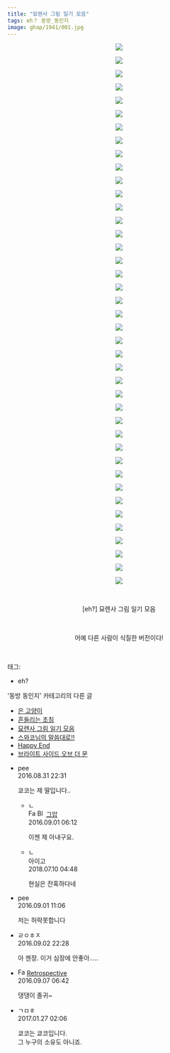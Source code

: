 ```yaml
---
title: "묘렌사 그림 일기 모음"
tags: eh？ 동방_동인지
image: ghap/1941/001.jpg
---
```

<div class="article">
<p style="text-align: center; clear: none; float: none;"><img src="{{ site.nasurl }}/ghap/1941/001.jpg"/></p>
<p style="text-align: center; clear: none; float: none;"><img src="{{ site.nasurl }}/ghap/1941/002.jpg"/></p>
<p style="text-align: center; clear: none; float: none;"><img src="{{ site.nasurl }}/ghap/1941/003.jpg"/></p>
<p style="text-align: center; clear: none; float: none;"><img src="{{ site.nasurl }}/ghap/1941/004.jpg"/></p>
<p style="text-align: center; clear: none; float: none;"><img src="{{ site.nasurl }}/ghap/1941/005.jpg"/></p>
<p style="text-align: center; clear: none; float: none;"><img src="{{ site.nasurl }}/ghap/1941/006.jpg"/></p>
<p style="text-align: center; clear: none; float: none;"><img src="{{ site.nasurl }}/ghap/1941/007.jpg"/></p>
<p style="text-align: center; clear: none; float: none;"><img src="{{ site.nasurl }}/ghap/1941/008.jpg"/></p>
<p style="text-align: center; clear: none; float: none;"><img src="{{ site.nasurl }}/ghap/1941/009.jpg"/></p>
<p style="text-align: center; clear: none; float: none;"><img src="{{ site.nasurl }}/ghap/1941/010.jpg"/></p>
<p style="text-align: center; clear: none; float: none;"><img src="{{ site.nasurl }}/ghap/1941/011.jpg"/></p>
<p style="text-align: center; clear: none; float: none;"><img src="{{ site.nasurl }}/ghap/1941/012.jpg"/></p>
<p style="text-align: center; clear: none; float: none;"><img src="{{ site.nasurl }}/ghap/1941/013.jpg"/></p>
<p style="text-align: center; clear: none; float: none;"><img src="{{ site.nasurl }}/ghap/1941/014.jpg"/></p>
<p style="text-align: center; clear: none; float: none;"><img src="{{ site.nasurl }}/ghap/1941/015.jpg"/></p>
<p style="text-align: center; clear: none; float: none;"><img src="{{ site.nasurl }}/ghap/1941/016.jpg"/></p>
<p style="text-align: center; clear: none; float: none;"><img src="{{ site.nasurl }}/ghap/1941/017.jpg"/></p>
<p style="text-align: center; clear: none; float: none;"><img src="{{ site.nasurl }}/ghap/1941/018.jpg"/></p>
<p style="text-align: center; clear: none; float: none;"><img src="{{ site.nasurl }}/ghap/1941/019.jpg"/></p>
<p style="text-align: center; clear: none; float: none;"><img src="{{ site.nasurl }}/ghap/1941/020.jpg"/></p>
<p style="text-align: center; clear: none; float: none;"><img src="{{ site.nasurl }}/ghap/1941/021.jpg"/></p>
<p style="text-align: center; clear: none; float: none;"><img src="{{ site.nasurl }}/ghap/1941/022.jpg"/></p>
<p style="text-align: center; clear: none; float: none;"><img src="{{ site.nasurl }}/ghap/1941/023.jpg"/></p>
<p style="text-align: center; clear: none; float: none;"><img src="{{ site.nasurl }}/ghap/1941/024.jpg"/></p>
<p style="text-align: center; clear: none; float: none;"><img src="{{ site.nasurl }}/ghap/1941/025.jpg"/></p>
<p style="text-align: center; clear: none; float: none;"><img src="{{ site.nasurl }}/ghap/1941/026.jpg"/></p>
<p style="text-align: center; clear: none; float: none;"><img src="{{ site.nasurl }}/ghap/1941/027.jpg"/></p>
<p style="text-align: center; clear: none; float: none;"><img src="{{ site.nasurl }}/ghap/1941/028.jpg"/></p>
<p style="text-align: center; clear: none; float: none;"><img src="{{ site.nasurl }}/ghap/1941/029.jpg"/></p>
<p style="text-align: center; clear: none; float: none;"><img src="{{ site.nasurl }}/ghap/1941/030.jpg"/></p>
<p style="text-align: center; clear: none; float: none;"><img src="{{ site.nasurl }}/ghap/1941/031.jpg"/></p>
<p style="text-align: center; clear: none; float: none;"><img src="{{ site.nasurl }}/ghap/1941/032.jpg"/></p>
<p style="text-align: center; clear: none; float: none;"><img src="{{ site.nasurl }}/ghap/1941/033.jpg"/></p>
<p style="text-align: center; clear: none; float: none;"><img src="{{ site.nasurl }}/ghap/1941/034.jpg"/></p>
<p style="text-align: center; clear: none; float: none;"><img src="{{ site.nasurl }}/ghap/1941/035.jpg"/></p>
<p style="text-align: center; clear: none; float: none;"><img src="{{ site.nasurl }}/ghap/1941/036.jpg"/></p>
<p style="text-align: center; clear: none; float: none;"><img src="{{ site.nasurl }}/ghap/1941/037.jpg"/></p>
<p style="text-align: center; clear: none; float: none;"><img src="{{ site.nasurl }}/ghap/1941/038.jpg"/></p>
<p style="text-align: center; clear: none; float: none;"><img src="{{ site.nasurl }}/ghap/1941/039.jpg"/></p>
<p style="text-align: center; clear: none; float: none;"><img src="{{ site.nasurl }}/ghap/1941/040.jpg"/></p>
<p style="text-align: center; clear: none; float: none;"><img src="{{ site.nasurl }}/ghap/1941/041.jpg"/></p>
<p style="text-align: center; clear: none; float: none;"><br/></p>
<p style="text-align: center; clear: none; float: none;">[eh?] 묘렌사 그림 일기 모음</p>
<p style="text-align: center; clear: none; float: none;"><br/></p>
<p style="text-align: center; clear: none; float: none;">어예 다른 사람이 식질한 버전이다!</p>
<p><br/></p>
</div><div class="tagTrail">
<p>태그: </p>
<ul>
<li>eh?</li>
</ul>
</div><div class="another">
<p>'동방 동인지' 카테고리의 다른 글</p>
<ul>
<li><a href="/2016-08-31-ghap_1944">은 고양이</a></li>
<li><a href="/2016-08-31-ghap_1943">흔들리는 초침</a></li>
<li><a href="/2016-08-31-ghap_1941">묘렌사 그림 일기 모음</a></li>
<li><a href="/2016-08-31-ghap_1940">스와코님의 말씀대로!!</a></li>
<li><a href="/2016-08-31-ghap_1939">Happy End</a></li>
<li><a href="/2016-08-31-ghap_1938">브라이트 사이드 오브 더 문</a></li>
</ul>
</div><div class="cb_module cb_fluid">
<div class="cb_wrt cb_profile">
<div class="comment">
<ul>
<li class="cb_thumb_off" id="comment14795194">
<div class="cb_comment_area">
<div class="cb_info_area">
<div class="cb_section">
<span class="cb_nick_name">pee</span>
</div>
<div class="cb_section">
<span class="cb_date">2016.08.31 22:31 </span>
</div>
</div>
<div class="cb_dsc_comment">
<p class="cb_dsc">
											쿄코는 제 딸입니다..
										</p>
</div>
<ul>
<li class="cb_thumb_off" id="comment14795400">
<span class="cb_bu_subnode">ㄴ</span>
<div class="cb_comment_area">
<div class="cb_info_area">
<div class="cb_section">
<span class="cb_nick_name"><img alt="Favicon of https://ghaptouhou.tistory.com" height="16" onerror="this.onerror=null;this.parentNode.removeChild(this)" src="https://ghaptouhou.tistory.com/favicon.ico" width="16"/> <img alt="BlogIcon" height="16" onerror="this.parentNode.removeChild(this)" src="https://ghaptouhou.tistory.com/index.gif" width="16"/> <a href="https://ghaptouhou.tistory.com" onclick="return openLinkInNewWindow(this)"> 그압</a><span class="tistoryProfileLayerTrigger" onclick='TistoryProfile.show(event, this, {"title":"\uc800\uae30 \uc774\uac70 \ub098\uc911\uc5d0 \uc218\uc815 \uac00\ub2a5\ud558\ub098\uc694","url":"https:\/\/ghap.tistory.com","nickname":"\uadf8\uc555","items":[]}); return false;'></span></span>
</div>
<div class="cb_section">
<span class="cb_date">2016.09.01 06:12 </span>
</div>
</div>
<div class="cb_dsc_comment">
<p class="cb_dsc">
																이젠 제 아내구요.
															</p>
</div>
</div>
</li>
<li class="cb_thumb_off" id="comment15283111">
<span class="cb_bu_subnode">ㄴ</span>
<div class="cb_comment_area">
<div class="cb_info_area">
<div class="cb_section">
<span class="cb_nick_name">아이고</span>
</div>
<div class="cb_section">
<span class="cb_date">2018.07.10 04:48 </span>
</div>
</div>
<div class="cb_dsc_comment">
<p class="cb_dsc">
																현실은 잔혹하다네 
															</p>
</div>
</div>
</li>
</ul>
</div></li>
<li class="cb_thumb_off" id="comment14795565">
<div class="cb_comment_area">
<div class="cb_info_area">
<div class="cb_section">
<span class="cb_nick_name">pee</span>
</div>
<div class="cb_section">
<span class="cb_date">2016.09.01 11:06 </span>
</div>
</div>
<div class="cb_dsc_comment">
<p class="cb_dsc">
											저는 허락못합니다
										</p>
</div>
</div></li>
<li class="cb_thumb_off" id="comment14796817">
<div class="cb_comment_area">
<div class="cb_info_area">
<div class="cb_section">
<span class="cb_nick_name">ㄹㅇㅎㅈ</span>
</div>
<div class="cb_section">
<span class="cb_date">2016.09.02 22:28 </span>
</div>
</div>
<div class="cb_dsc_comment">
<p class="cb_dsc">
											아 젠장. 이거 심장에 안좋아.....
										</p>
</div>
</div></li>
<li class="cb_thumb_off" id="comment14800129">
<div class="cb_comment_area">
<div class="cb_info_area">
<div class="cb_section">
<span class="cb_nick_name"><img alt="Favicon of http://retropective53.tistory.com" height="16" onerror="this.onerror=null;this.parentNode.removeChild(this)" src="http://retropective53.tistory.com/favicon.ico" width="16"/> <a href="http://retropective53.tistory.com" onclick="return openLinkInNewWindow(this)">Retrospective</a></span>
</div>
<div class="cb_section">
<span class="cb_date">2016.09.07 06:42 </span>
</div>
</div>
<div class="cb_dsc_comment">
<p class="cb_dsc">
											댕댕이 졸귀~
										</p>
</div>
</div></li>
<li class="cb_thumb_off" id="comment14901255">
<div class="cb_comment_area">
<div class="cb_info_area">
<div class="cb_section">
<span class="cb_nick_name">ㄱㅁㅎ</span>
</div>
<div class="cb_section">
<span class="cb_date">2017.01.27 02:06 </span>
</div>
</div>
<div class="cb_dsc_comment">
<p class="cb_dsc">
											쿄코는 쿄코입니다.<br/>
그 누구의 소유도 아니죠.
										</p>
</div>
</div></li>
</ul>
</div>
</div><!-- commentList close -->
</div>